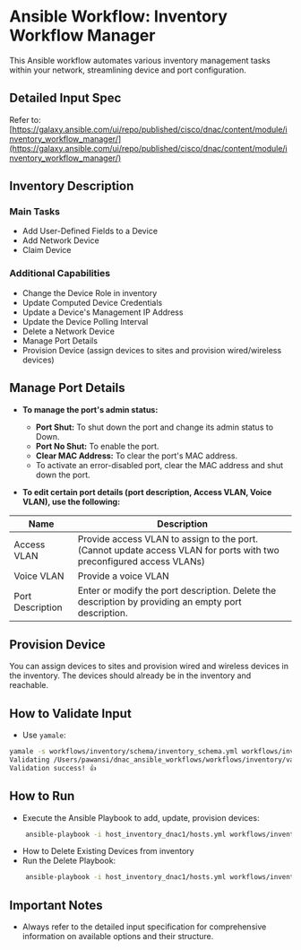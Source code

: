 # Ansible Workflow: Inventory Workflow Manager

This Ansible workflow automates various inventory management tasks within your network, streamlining device and port configuration.

## Detailed Input Spec

Refer to: [https://galaxy.ansible.com/ui/repo/published/cisco/dnac/content/module/inventory_workflow_manager/](https://galaxy.ansible.com/ui/repo/published/cisco/dnac/content/module/inventory_workflow_manager/)

## Inventory Description

### Main Tasks

* Add User-Defined Fields to a Device
* Add Network Device
* Claim Device

### Additional Capabilities

* Change the Device Role in inventory
* Update Computed Device Credentials
* Update a Device's Management IP Address
* Update the Device Polling Interval
* Delete a Network Device
* Manage Port Details
* Provision Device (assign devices to sites and provision wired/wireless devices)

## Manage Port Details

* **To manage the port's admin status:**
    * **Port Shut:** To shut down the port and change its admin status to Down.
    * **Port No Shut:** To enable the port.
    * **Clear MAC Address:** To clear the port's MAC address.
    * To activate an error-disabled port, clear the MAC address and shut down the port.

* **To edit certain port details (port description, Access VLAN, Voice VLAN), use the following:**

| Name         | Description                                                                                                                                                              |
|--------------|--------------------------------------------------------------------------------------------------------------------------------------------------------------------------|
| Access VLAN  | Provide access VLAN to assign to the port. (Cannot update access VLAN for ports with two preconfigured access VLANs)                                                  |
| Voice VLAN   | Provide a voice VLAN                                                                                                                               |
| Port Description | Enter or modify the port description. Delete the description by providing an empty port description.                                                                      |

## Provision Device

You can assign devices to sites and provision wired and wireless devices in the inventory. The devices should already be in the inventory and reachable.

## How to Validate Input

* Use `yamale`:

```bash
yamale -s workflows/inventory/schema/inventory_schema.yml workflows/inventory/vars/inventory_vars.yml 
Validating /Users/pawansi/dnac_ansible_workflows/workflows/inventory/vars/inventory_vars.yml...
Validation success! 👍
```

## How to Run
* Execute the Ansible Playbook to add, update, provision devices:
```bash
    ansible-playbook -i host_inventory_dnac1/hosts.yml workflows/inventory/playbook/inventory_playbook.yml --e VARS_FILE_PATH=../vars/inventory_vars.yml
```

*  How to Delete Existing Devices from inventory
*  Run the Delete Playbook:
```bash
    ansible-playbook -i host_inventory_dnac1/hosts.yml workflows/inventory/playbook/delete_inventory_playbook.yml --e VARS_FILE_PATH=../vars/inventory_vars.yml
```
##  Important Notes
* Always refer to the detailed input specification for comprehensive information on available options and their structure.